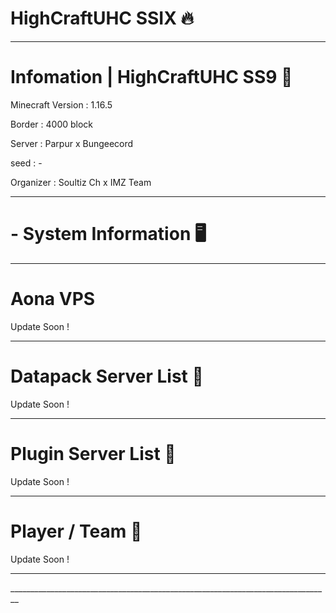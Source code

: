 # HighCraftUHC SSIX 🔥
________________________________________________________________________________
# Infomation | HighCraftUHC SS9 📡

Minecraft Version : 1.16.5

Border :  4000 block

Server : Parpur x Bungeecord

seed : -

Organizer : Soultiz Ch x IMZ Team 
________________________________________________________________________________
# - System Information 🖥️
________________________________________________________________________________
# Aona VPS

Update Soon !
________________________________________________________________________________
# Datapack Server List 📃

Update Soon !
________________________________________________________________________________
# Plugin Server List 📃

Update Soon !
________________________________________________________________________________
# Player / Team 📃

Update Soon !
________________________________________________________________________________
\_\_\_\_\_\_\_\_\_\_\_\_\_\_\_\_\_\_\_\_\_\_\_\_\_\_\_\_\_\_\_\_\_\_\_\_\_\_\_\_\_\_\_\_\_\_\_\_\_\_\_\_\_\__\_\_\_\_\_\_\_\_\_\_\_\_\_\_\_\_\_\_\_\_\_\_\_\_\_
